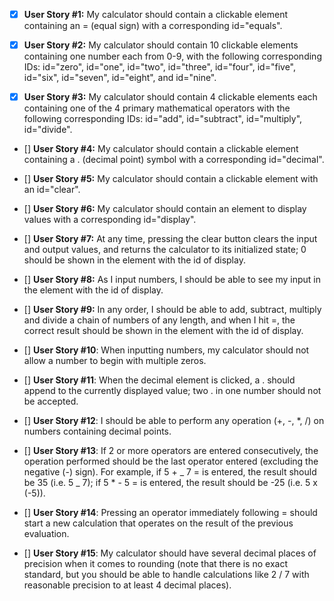 - [x] **User Story #1:** My calculator should contain a clickable element containing an = (equal sign) with a corresponding id="equals".

- [x] **User Story #2:** My calculator should contain 10 clickable elements containing one number each from 0-9, with the following corresponding IDs: id="zero", id="one", id="two", id="three", id="four", id="five", id="six", id="seven", id="eight", and id="nine".

- [x] **User Story #3:** My calculator should contain 4 clickable elements each containing one of the 4 primary mathematical operators with the following corresponding IDs: id="add", id="subtract", id="multiply", id="divide".

- [] **User Story #4:** My calculator should contain a clickable element containing a . (decimal point) symbol with a corresponding id="decimal".

- [] **User Story #5:** My calculator should contain a clickable element with an id="clear".

- [] **User Story #6:** My calculator should contain an element to display values with a corresponding id="display".

- [] **User Story #7:** At any time, pressing the clear button clears the input and output values, and returns the calculator to its initialized state; 0 should be shown in the element with the id of display.

- [] **User Story #8:** As I input numbers, I should be able to see my input in the element with the id of display.

- [] **User Story #9:** In any order, I should be able to add, subtract, multiply and divide a chain of numbers of any length, and when I hit =, the correct result should be shown in the element with the id of display.

- [] **User Story #10**: When inputting numbers, my calculator should not allow a number to begin with multiple zeros.

- [] **User Story #11**: When the decimal element is clicked, a . should append to the currently displayed value; two . in one number should not be accepted.

- [] **User Story #12**: I should be able to perform any operation (+, -, \*, /) on numbers containing decimal points.

- [] **User Story #13**: If 2 or more operators are entered consecutively, the operation performed should be the last operator entered (excluding the negative (-) sign). For example, if 5 + _ 7 = is entered, the result should be 35 (i.e. 5 _ 7); if 5 \* - 5 = is entered, the result should be -25 (i.e. 5 x (-5)).

- [] **User Story #14**: Pressing an operator immediately following = should start a new calculation that operates on the result of the previous evaluation.

- [] **User Story #15**: My calculator should have several decimal places of precision when it comes to rounding (note that there is no exact standard, but you should be able to handle calculations like 2 / 7 with reasonable precision to at least 4 decimal places).
